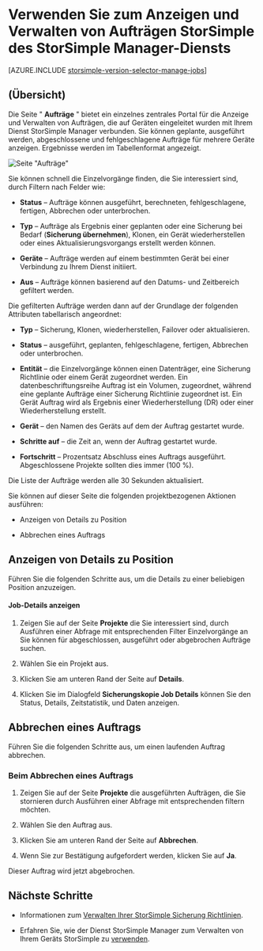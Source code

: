 <properties 
   pageTitle="Anzeigen und Verwalten von Aufträgen StorSimple | Microsoft Azure"
   description="Beschreibt die Seite StorSimple Manager Aufträge und zur gemeinsamen Nutzung von zuletzt verwendete, aktuelle und geplante Sicherung Aufträge verfolgen."
   services="storsimple"
   documentationCenter="NA"
   authors="alkohli"
   manager="carmonm"
   editor=""/>
<tags 
   ms.service="storsimple"
   ms.devlang="NA"
   ms.topic="article"
   ms.tgt_pltfrm="NA"
   ms.workload="TBD"
   ms.date="08/17/2016"
   ms.author="alkohli" />

# <a name="use-the-storsimple-manager-service-to-view-and-manage-storsimple-jobs"></a>Verwenden Sie zum Anzeigen und Verwalten von Aufträgen StorSimple des StorSimple Manager-Diensts

[AZURE.INCLUDE [storsimple-version-selector-manage-jobs](../../includes/storsimple-version-selector-manage-jobs.md)]

## <a name="overview"></a>(Übersicht)

Die Seite " **Aufträge** " bietet ein einzelnes zentrales Portal für die Anzeige und Verwalten von Aufträgen, die auf Geräten eingeleitet wurden mit Ihrem Dienst StorSimple Manager verbunden. Sie können geplante, ausgeführt werden, abgeschlossene und fehlgeschlagene Aufträge für mehrere Geräte anzeigen. Ergebnisse werden im Tabellenformat angezeigt. 

![Seite "Aufträge"](./media/storsimple-manage-jobs/HCS_JobsPage.png)

Sie können schnell die Einzelvorgänge finden, die Sie interessiert sind, durch Filtern nach Felder wie:

- **Status** – Aufträge können ausgeführt, berechneten, fehlgeschlagene, fertigen, Abbrechen oder unterbrochen.

- **Typ** – Aufträge als Ergebnis einer geplanten oder eine Sicherung bei Bedarf (**Sicherung übernehmen**), Klonen, ein Gerät wiederherstellen oder eines Aktualisierungsvorgangs erstellt werden können.

- **Geräte** – Aufträge werden auf einem bestimmten Gerät bei einer Verbindung zu Ihrem Dienst initiiert.

- **Aus** – Aufträge können basierend auf den Datums- und Zeitbereich gefiltert werden.

Die gefilterten Aufträge werden dann auf der Grundlage der folgenden Attributen tabellarisch angeordnet:

- **Typ** – Sicherung, Klonen, wiederherstellen, Failover oder aktualisieren.

- **Status** – ausgeführt, geplanten, fehlgeschlagene, fertigen, Abbrechen oder unterbrochen.

- **Entität** – die Einzelvorgänge können einen Datenträger, eine Sicherung Richtlinie oder einem Gerät zugeordnet werden. Ein datenbeschriftungsreihe Auftrag ist ein Volumen, zugeordnet, während eine geplante Aufträge einer Sicherung Richtlinie zugeordnet ist. Ein Gerät Auftrag wird als Ergebnis einer Wiederherstellung (DR) oder einer Wiederherstellung erstellt.

- **Gerät** – den Namen des Geräts auf dem der Auftrag gestartet wurde.

- **Schritte auf** – die Zeit an, wenn der Auftrag gestartet wurde.

- **Fortschritt** – Prozentsatz Abschluss eines Auftrags ausgeführt. Abgeschlossene Projekte sollten dies immer (100 %).

Die Liste der Aufträge werden alle 30 Sekunden aktualisiert.

Sie können auf dieser Seite die folgenden projektbezogenen Aktionen ausführen:

- Anzeigen von Details zu Position

- Abbrechen eines Auftrags

## <a name="view-job-details"></a>Anzeigen von Details zu Position

Führen Sie die folgenden Schritte aus, um die Details zu einer beliebigen Position anzuzeigen.

#### <a name="to-view-job-details"></a>Job-Details anzeigen

1. Zeigen Sie auf der Seite **Projekte** die Sie interessiert sind, durch Ausführen einer Abfrage mit entsprechenden Filter Einzelvorgänge an Sie können für abgeschlossen, ausgeführt oder abgebrochen Aufträge suchen.

2. Wählen Sie ein Projekt aus.

3. Klicken Sie am unteren Rand der Seite auf **Details**.

4. Klicken Sie im Dialogfeld **Sicherungskopie Job Details** können Sie den Status, Details, Zeitstatistik, und Daten anzeigen.

## <a name="cancel-a-job"></a>Abbrechen eines Auftrags

Führen Sie die folgenden Schritte aus, um einen laufenden Auftrag abbrechen.

### <a name="to-cancel-a-job"></a>Beim Abbrechen eines Auftrags

1. Zeigen Sie auf der Seite **Projekte** die ausgeführten Aufträgen, die Sie stornieren durch Ausführen einer Abfrage mit entsprechenden filtern möchten.

1. Wählen Sie den Auftrag aus.

1. Klicken Sie am unteren Rand der Seite auf **Abbrechen**.

1. Wenn Sie zur Bestätigung aufgefordert werden, klicken Sie auf **Ja**.

Dieser Auftrag wird jetzt abgebrochen.

## <a name="next-steps"></a>Nächste Schritte

- Informationen zum [Verwalten Ihrer StorSimple Sicherung Richtlinien](storsimple-manage-backup-policies.md).

- Erfahren Sie, wie der Dienst StorSimple Manager zum Verwalten von Ihrem Geräts StorSimple zu [verwenden](storsimple-manager-service-administration.md).
